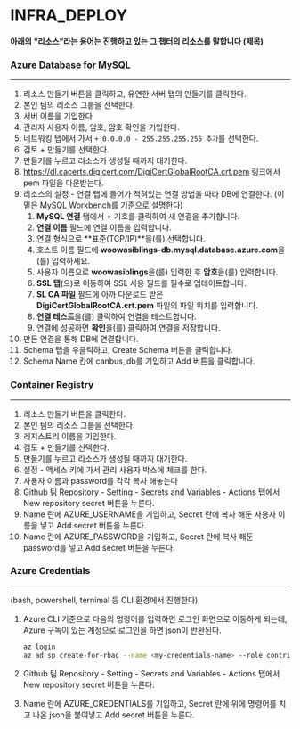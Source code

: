 # INFRA_DEPLOY

**아래의 “리소스”라는 용어는 진행하고 있는 그 챕터의 리소스를 말합니다 (제목)**

### Azure Database for MySQL

---

1. 리소스 만들기 버튼을 클릭하고, 유연한 서버 탭의 만들기를 클릭한다.
2. 본인 팀의 리소스 그룹을 선택한다.
3. 서버 이름을 기입한다
4. 관리자 사용자 이름, 암호, 암호 확인을 기입한다.
5. 네트워킹 탭에서 가서 `+ 0.0.0.0 - 255.255.255.255 추가`를 선택한다.
6. 검토 + 만들기를 선택한다.
7. 만들기를 누르고 리소스가 생성될 때까지 대기한다.
8. https://dl.cacerts.digicert.com/DigiCertGlobalRootCA.crt.pem 링크에서 pem 파일을 다운받는다.
9. 리소스의 설정 - 연결 탭에 들어가 적혀있는 연결 방법을 따라 DB에 연결한다. (이 밑은 MySQL Workbench를 기준으로 설명한다)
    1. **MySQL 연결** 탭에서 **+** 기호를 클릭하여 새 연결을 추가합니다.
    2. **연결 이름** 필드에 연결 이름을 입력합니다.
    3. 연결 형식으로 **표준(TCP/IP)**을(를) 선택합니다.
    4. 호스트 이름 필드에 **woowasiblings-db.mysql.database.azure.com**을(를) 입력하세요.
    5. 사용자 이름으로 **woowasiblings**을(를) 입력한 후 **암호**을(를) 입력합니다.
    6. **SSL 탭**(으)로 이동하여 SSL 사용 필드를 필수로 업데이트합니다.
    7. **SL CA 파일** 필드에 아까 다운로드 받은 **DigiCertGlobalRootCA.crt.pem** 파일의 파일 위치를 입력합니다.
    8. **연결 테스트**을(를) 클릭하여 연결을 테스트합니다.
    9. 연결에 성공하면 **확인**을(를) 클릭하여 연결을 저장합니다.
10. 만든 연결을 통해 DB에 연결합니다.
11. Schema 탭을 우클릭하고, Create Schema 버튼을 클릭합니다.
12. Schema Name 칸에 canbus_db를 기입하고 Add 버튼을 클릭합니다.

### Container Registry

---

1. 리소스 만들기 버튼을 클릭한다.
2. 본인 팀의 리소스 그룹을 선택한다.
3. 레지스트리 이름을 기입한다.
4. 검토 + 만들기를 선택한다.
5. 만들기를 누르고 리소스가 생성될 때까지 대기한다.
6. 설정 - 액세스 키에 가서 관리 사용자 박스에 체크를 한다.
7. 사용자 이름과 password를 각각 복사 해놓는다
8. Github 팀 Repository - Setting - Secrets and Variables - Actions 탭에서 New repository secret 버튼을 누른다.
9. Name 란에 AZURE_USERNAME을 기입하고, Secret 란에 복사 해둔 사용자 이름을 넣고 Add secret 버튼을 누른다.
10. Name 란에 AZURE_PASSWORD을 기입하고, Secret 란에 복사 해둔 password를 넣고 Add secret 버튼을 누른다.

### Azure Credentials

---

(bash, powershell, ternimal 등 CLI 환경에서 진행한다)

1. Azure CLI 기준으로 다음의 명령어를 입력하면 로그인 화면으로 이동하게 되는데, Azure 구독이 있는 계정으로 로그인을 하면 json이 반환된다.

    ```bash
    az login
    az ad sp create-for-rbac --name <my-credentials-name> --role contributor --scopes /subscriptions/<AZURE_SUBSCRIPTION_ID>/resourceGroups/<my-resource-group> --json-auth --output json
    ```

2. Github 팀 Repository - Setting - Secrets and Variables - Actions 탭에서 New repository secret 버튼을 누른다.
3. Name 란에 AZURE_CREDENTIALS를 기입하고, Secret 란에 위에 명령어를 치고 나온 json을 붙여넣고
   Add secret 버튼을 누른다.
